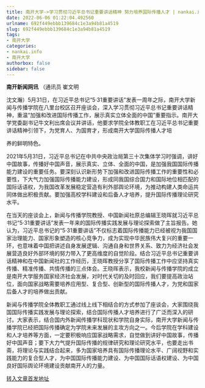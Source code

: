 ```yaml
---
title: 南开大学->学习贯彻习近平总书记重要讲话精神 努力培养国际传播人才 | nankai.info
date: 2022-06-06 01:22:04.492560
urlname: 692f449ebbb139684c1e3a94b81a4519
slug: 692f449ebbb139684c1e3a94b81a4519
tags: 
- 南开大学
categories:
- nankai.info
- 南开大学
authorbox: false
sidebar: false
---
```

**南开新闻网讯** （通讯员 崔文明

沈文瀚）5月31日，在习近平总书记“5·31重要讲话”发表一周年之际，南开大学新闻与传播学院在八里台校区召开座谈会，深入学习贯彻习近平总书记重要讲话精神，重温“加强和改进国际传播工作，展示真实立体全面的中国”重要指示。南开大学党委副书记牛文利出席会议并讲话，他要求学院全体教职工在习近平总书记重要讲话精神引领下，为党育人、为国育才，形成南开大学国际传播人才培
<!--more-->
养的鲜明特色。

2021年5月31日，习近平总书记在中共中央政治局第三十次集体学习时强调，讲好中国故事，传播好中国声音，展示真实、立体、全面的中国，是加强我国国际传播能力建设的重要任务。要深刻认识新形势下加强和改进国际传播工作的重要性和必要性，下大气力加强国际传播能力建设，形成同我国综合国力和国际地位相匹配的国际话语权，为我国改革发展稳定营造有利外部舆论环境，为推动构建人类命运共同体做出积极贡献。要加强高校学科建设和后备人才培养，提升国际传播理论研究水平。

在当天的座谈会上，新闻与传播学院教授、中国新闻社原总编辑王晓晖就习近平总书记“5·31重要讲话”发表一年来的国际传播实践发展与理论探索做了主旨报告。她认为，习近平总书记的“5·31重要讲话”不仅标志着国际传播能力已经被视为我国国家治理能力、国家形象塑造的核心竞争力，成为实现中华民族伟大复兴的重要一环，也意味着中国把讲述自身发展逻辑、沟通自身和世界关系、致力为经济社会发展营造良好外部环境的努力带入了更高维度的自觉阶段。结合习近平总书记重要讲话精神和在中国新闻社的工作经历，王晓晖教授分享了国际传播工作中应坚持真实传播、精准传播、共情传播的三点体会。王晓晖表示，我校新闻与传播学院的成立是南开大学服务国家经济社会发展，对时代关切的及时回应，我们要提高政治站位，面向国家战略需要培养应用型、复合型、创新型的国际传播人才，为党和国家后备人才的培养做出贡献。

新闻与传播学院全体教职工通过线上线下相结合的方式参加了座谈会，大家围绕我国国际传播实践发展与理论探索，结合国际传播人才培养进行了广泛而深入的研讨。大家表示，结合国内外新闻传播学科现状和学院自身实际，南开大学新闻与传播学院已经把国际传播确定为学院未来发展的主攻方向之一。今后学院在学科建设和人才培养等方面，一定要积极响应国家战略需求，自觉做到讲好中国故事，传播好中国声音；要下大力气提升国际传播的规律研究和理论研究水平，也要走出书斋，将理论与实践结合起来，多为国家培养具有国际传播理论水平、广阔视野和实践能力的复合型人才，为中国国际传播能力建设、为中国国际话语权建设、为中国良好国际舆论环境建设贡献南开人的力量。



[转入文章首发地址](http://news.nankai.edu.cn/ywsd/system/2022/06/03/030051604.shtml)